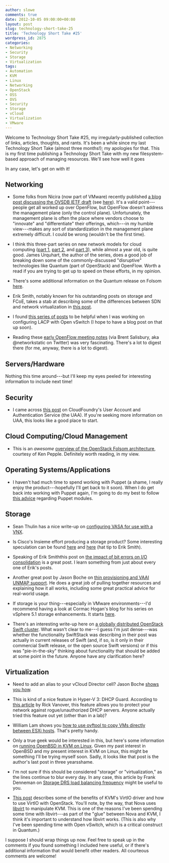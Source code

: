 ```yaml
---
author: slowe
comments: true
date: 2012-10-05 09:00:00+00:00
layout: post
slug: technology-short-take-25
title: 'Technology Short Take #25'
wordpress_id: 2875
categories:
- Networking
- Security
- Storage
- Virtualization
tags:
- Automation
- KVM
- Linux
- Networking
- OpenStack
- OSS
- OVS
- Security
- Storage
- vCloud
- Virtualization
- VMware
---
```


Welcome to Technology Short Take #25, my irregularly-published collection of links, articles, thoughts, and rants. It's been a while since my last Technology Short Take (almost three months!); my apologies for that. This is my first time publishing a Technology Short Take with my new filesystem-based approach of managing resources. We'll see how well it goes

In any case, let's get on with it!

## Networking

* Some folks from Nicira (now part of VMware) recently published [a blog post discussing the OVSDB IETF draft](http://networkheresy.com/2012/09/15/remembering-the-management-plane/) (see [here](https://datatracker.ietf.org/doc/draft-pfaff-ovsdb-proto/)). It's a valid point---people get all worked up over OpenFlow, but OpenFlow doesn't address the management plane (only the control plane). Unfortunately, the management plane is often the place where vendors choose to "innovate" and "differentiate" their offerings, which---in my humble view---makes any sort of standardization in the management plane extremely difficult. I could be wrong (wouldn't be the first time).

* I think this three-part series on new network models for cloud computing ([part 1](http://news.cnet.com/8301-19413_3-20119643-240/cloud-open-source-and-new-network-models-part-1/), [part 2](http://news.cnet.com/8301-19413_3-20121638-240/cloud-open-source-and-new-network-models-part-2/), and [part 3](http://news.cnet.com/8301-19413_3-20126245-240/clouds-open-source-and-new-network-models-part-3/)), while almost a year old, is quite good. James Urquhart, the author of the series, does a good job of breaking down some of the commonly-discussed "disruptive" technologies like Quantum (part of OpenStack) and OpenFlow. Worth a read if you are trying to get up to speed on these efforts, in my opinion.

* There's some additional information on the Quantum release on Folsom [here](https://www.ibm.com/developerworks/mydeveloperworks/blogs/e93514d3-c4f0-4aa0-8844-497f370090f5/entry/quantum_folsom12?lang=en).

* Erik Smith, notably known for his outstanding posts on storage and FCoE, takes a stab at describing some of the differences between SDN and network virtualization in [this post](http://brasstacksblog.typepad.com/brass-tacks/2012/08/network-virtualization-networkings-21st-century-equivalent-to-the-space-race.html).

* I found [this series of posts](https://brezular.wordpress.com/category/gns3/linux-switch/openvswitch/) to be helpful when I was working on configuring LACP with Open vSwitch (I hope to have a blog post on that up soon).

* Reading these [early OpenFlow meeting notes](http://networkstatic.net/2012/06/the-birth-unicorn-early-openflow-meeting-notes/) (via Brent Salisbury, aka @networkstatic on Twitter) was very fascinating. There's a lot to digest there (for me, anyway, there is a lot to digest).

## Servers/Hardware

Nothing this time around---but I'll keep my eyes peeled for interesting information to include next time!

## Security

* I came across [this post](http://blog.cloudfoundry.org/2012/07/23/uaa-intro/) on CloudFoundry's User Account and Authentication Service (the UAA). If you're seeking more information on UAA, this looks like a good place to start.

## Cloud Computing/Cloud Management

* This is an _awesome_ [overview of the OpenStack Folsom architecture](http://ken.pepple.info/openstack/2012/09/25/openstack-folsom-architecture/), courtesy of Ken Pepple. Definitely worth reading, in my view.

## Operating Systems/Applications

* I haven't had much time to spend working with Puppet (a shame, I really enjoy the product---hopefully I'll get back to it soon). When I do get back into working with Puppet again, I'm going to do my best to follow [this advice](http://bombasticmonkey.com/2011/12/27/stop-writing-puppet-modules-that-suck) regarding Puppet modules.

## Storage

* Sean Thulin has a nice write-up on [configuring VASA for use with a VNX](http://www.thulinaround.com/2012/08/05/configuring-vasa-for-use-with-a-vnx/).

* Is Cisco's Insieme effort producing a storage product? Some interesting speculation can be found [here](http://www.networkworld.com/community/blog/meet-ciscoinsiemes-recruiter) and [here](http://siwdt.com/2012/03/22/new-spin-in-called-insiemi-a-framing-exercise/) (hat tip to Erik Smith).

* Speaking of Erik Smiththis post on [the impact of bit errors on I/O consolidation](http://brasstacksblog.typepad.com/brass-tacks/2012/09/a-problem-with-io-consolidation-and-network-virtualization.html) is a great post. I learn something from just about every one of Erik's posts.

* Another great post by Jason Boche on [thin provisioning and VAAI UNMAP support](http://www.boche.net/blog/index.php/2012/06/28/storage-starting-thin-and-staying-thin-with-vaai-unmap/). He does a great job of pulling together resources and explaining how it all works, including some great practical advice for real-world usage.

* If storage is your thing---especially in VMware environments---I'd recommend having a look at Cormac Hogan's blog for his series on vSphere 5.1 storage enhancements. It starts [here](http://cormachogan.com/2012/09/04/vsphere-5-1-storage-enhancements-part-1-vmfs-5/).

* There's an interesting write-up here on [a globally distributed OpenStack Swift cluster](http://swiftstack.com/blog/2012/09/16/globally-distributed-openstack-swift-cluster/). What wasn't clear to me---I guess I'm just dense---was whether the functionality SwiftStack was describing in their post was actually in current releases of Swift (and, if so, is it only in their commercial Swift release, or the open source Swift versions) or if this was "pie-in-the-sky" thinking about functionality that should be added at some point in the future. Anyone have any clarification here?

## Virtualization

* Need to add an alias to your vCloud Director cell? Jason Boche [shows you how](http://www.boche.net/blog/index.php/2012/07/05/adding-an-ip-alias-to-the-vcloud-director-cell-server/).

* This is kind of a nice feature in Hyper-V 3: DHCP Guard. According to [this article](http://www.techrepublic.com/blog/networking/disable-guest-dhcp-with-hyper-v-dhcp-guard/5812) by Rick Vanover, this feature allows you to protect your network against rogue/unauthorized DHCP servers. Anyone actually tried this feature out yet (other than in a lab)?

* William Lam shows you [how to use ovftool to copy VMs directly between ESXi hosts](http://www.virtuallyghetto.com/2012/06/how-to-copy-vms-directly-between-esxi.html). That's pretty handy.

* Only a true geek would be interested in this, but here's some information on [running OpenBSD in KVM on Linux](http://scie.nti.st/2009/10/4/running-openbsd-4-5-in-kvm-on-ubuntu-linux-9-04). Given my past interest in OpenBSD and my present interest in KVM on Linux, this might be something I'll be trying myself soon. Sadly, it looks like that post is the author's last post in three yearsshame.

* I'm not sure if this should be considered "storage" or "virtualization," as the lines continue to blur every day. In any case, this article by Frank Denneman on [Storage DRS load balancing frequency](http://frankdenneman.nl/2012/05/storage-drs-load-balance-frequency/) might be useful to you.

* [This post](http://www.sebastien-han.fr/blog/2012/07/19/make-the-network-of-your-vms-fly-with-virtio-driver/) describes some of the benefits of KVM's VirtIO driver and how to use VirtIO with OpenStack. You'll note, by the way, that Nova uses [libvirt](http://libvirt.org) to manipulate KVM. This is one of the reasons I've been spending some time with libvirt---as part of the "glue" between Nova and KVM, I think it's important to understand how libvirt works. (This is also why I've been spending time with Open vSwitch, which is a critical construct in Quantum.)

I suppose I should wrap things up now. Feel free to speak up in the comments if you found something I included here useful, or if there's additional information that would benefit other readers. All courteous comments are welcome!
